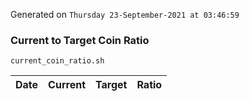 Generated on `Thursday 23-September-2021 at 03:46:59`

### Current to Target Coin Ratio
`current_coin_ratio.sh`

Date|Current|Target|Ratio
---|---|---|---
